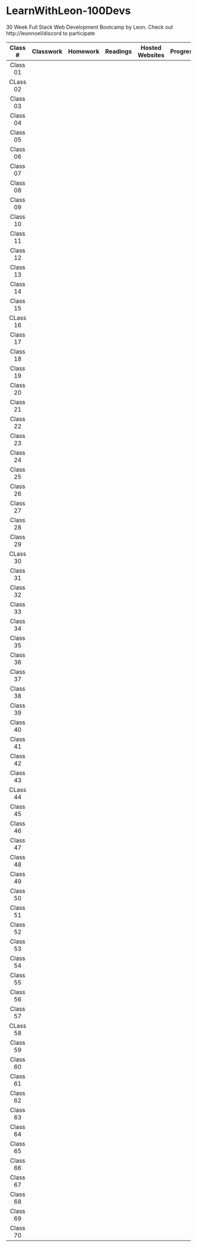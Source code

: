 # LearnWithLeon-100Devs
30 Week Full Stack Web Development Bootcamp by Leon. Check out http://leonnoel/discord to participate


| Class #  | Classwork | Homework | Readings | Hosted Websites | Progress
| :----------: | :-----------: | :----------: | :----------: |:-----------------: | :-----: |
| Class 01 |           |          |          |                 |
| CLass 02 |           |          |          |                 |
| Class 03 |           |          |          |                 |
| Class 04 |           |          |          |                 |
| Class 05 |           |          |          |                 |
| Class 06 |           |          |          |                 |
| Class 07 |           |          |          |                 |
| Class 08 |           |          |          |                 |
| Class 09 |           |          |          |                 |
| Class 10 |           |          |          |                 |
| Class 11 |           |          |          |                 |
| Class 12 |           |          |          |                 |
| Class 13 |           |          |          |                 |
| Class 14 |           |          |          |                 |
| Class 15 |           |          |          |                 |
| CLass 16 |           |          |          |                 |
| Class 17 |           |          |          |                 |
| Class 18 |           |          |          |                 |
| Class 19 |           |          |          |                 |
| Class 20 |           |          |          |                 |
| Class 21 |           |          |          |                 |
| Class 22 |           |          |          |                 |
| Class 23 |           |          |          |                 |
| Class 24 |           |          |          |                 |
| Class 25 |           |          |          |                 |
| Class 26 |           |          |          |                 |
| Class 27 |           |          |          |                 |
| Class 28 |           |          |          |                 |
| Class 29 |           |          |          |                 |
| CLass 30 |           |          |          |                 |
| Class 31 |           |          |          |                 |
| Class 32 |           |          |          |                 |
| Class 33 |           |          |          |                 |
| Class 34 |           |          |          |                 |
| Class 35 |           |          |          |                 |
| Class 36 |           |          |          |                 |
| Class 37 |           |          |          |                 |
| Class 38 |           |          |          |                 |
| Class 39 |           |          |          |                 |
| Class 40 |           |          |          |                 |
| Class 41 |           |          |          |                 |
| Class 42 |           |          |          |                 |
| Class 43 |           |          |          |                 |
| CLass 44 |           |          |          |                 |
| Class 45 |           |          |          |                 |
| Class 46 |           |          |          |                 |
| Class 47 |           |          |          |                 |
| Class 48 |           |          |          |                 |
| Class 49 |           |          |          |                 |
| Class 50 |           |          |          |                 |
| Class 51 |           |          |          |                 |
| Class 52 |           |          |          |                 |
| Class 53 |           |          |          |                 |
| Class 54 |           |          |          |                 |
| Class 55 |           |          |          |                 |
| Class 56 |           |          |          |                 |
| Class 57 |           |          |          |                 |
| CLass 58 |           |          |          |                 |
| Class 59 |           |          |          |                 |
| Class 60 |           |          |          |                 |
| Class 61 |           |          |          |                 |
| Class 62 |           |          |          |                 |
| Class 63 |           |          |          |                 |
| Class 64 |           |          |          |                 |
| Class 65 |           |          |          |                 |
| Class 66 |           |          |          |                 |
| Class 67 |           |          |          |                 |
| Class 68 |           |          |          |                 |
| Class 69 |           |          |          |                 |
| Class 70 |           |          |          |                 |